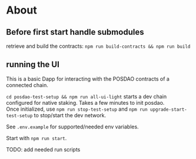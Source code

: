# About

## Before first start handle submodules

retrieve and build the contracts:  `npm run build-contracts && npm run build`

## running the UI

This is a basic Dapp for interacting with the POSDAO contracts of a connected chain.

`cd posdao-test-setup && npm run all-ui-light` starts a dev chain configured for native staking. Takes a few minutes to init posdao.  
Once initialized, use `npm run stop-test-setup` and `npm run upgrade-start-test-setup` to stop/start the dev network.

See `.env.example` for supported/needed env variables.

Start with `npm run start`.

TODO: add needed run scripts
